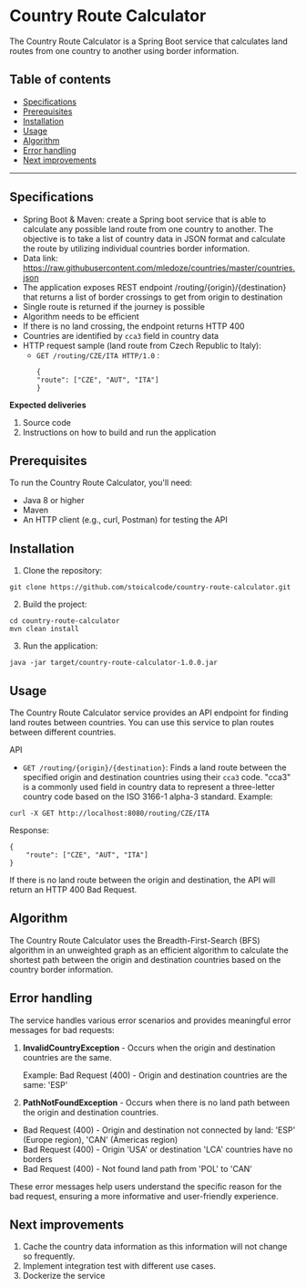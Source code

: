# Country Route Calculator
The Country Route Calculator is a Spring Boot service that calculates land routes from one country to another using border information.

## Table of contents
- [Specifications](#specifications)
- [Prerequisites](#prerequisites)
- [Installation](#installation)
- [Usage](#usage)
- [Algorithm](#algorithm)
- [Error handling](#error-handling)
- [Next improvements](#next-improvements)
---
## Specifications
* Spring Boot & Maven: create a Spring boot service that is able to calculate any possible land
  route from one country to another. The objective is to take a list of country data in JSON format
  and calculate the route by utilizing individual countries border information.
* Data link: https://raw.githubusercontent.com/mledoze/countries/master/countries.json
* The application exposes REST endpoint /routing/{origin}/{destination} that
  returns a list of border crossings to get from origin to destination
* Single route is returned if the journey is possible
* Algorithm needs to be efficient
* If there is no land crossing, the endpoint returns HTTP 400
* Countries are identified by `cca3` field in country data
* HTTP request sample (land route from Czech Republic to Italy):
    - `GET /routing/CZE/ITA HTTP/1.0` :
      ```
      {
      "route": ["CZE", "AUT", "ITA"]
      }
      ```

**Expected deliveries**
1. Source code
2. Instructions on how to build and run the application 

## Prerequisites
To run the Country Route Calculator, you'll need:

* Java 8 or higher
* Maven
* An HTTP client (e.g., curl, Postman) for testing the API

## Installation
 1. Clone the repository:
```shell
git clone https://github.com/stoicalcode/country-route-calculator.git
```

 2. Build the project:
```
cd country-route-calculator
mvn clean install
```
3. Run the application:
```shell
java -jar target/country-route-calculator-1.0.0.jar
```

## Usage
The Country Route Calculator service provides an API endpoint for finding land routes between countries. You can use this service to plan routes between different countries.

API
* `GET /routing/{origin}/{destination}`: Finds a land route between the specified origin and destination countries using their `cca3` code.
  "cca3" is a commonly used field in country data to represent a three-letter country code based on the ISO 3166-1 alpha-3 standard.
    Example:
```
curl -X GET http://localhost:8080/routing/CZE/ITA
```

Response:
```
{
    "route": ["CZE", "AUT", "ITA"]
}
```

If there is no land route between the origin and destination, the API will return an HTTP 400 Bad Request.

## Algorithm
The Country Route Calculator uses the Breadth-First-Search (BFS) algorithm in an unweighted graph as an efficient 
algorithm to calculate the shortest path between the origin and destination countries based on the country border 
information.

## Error handling
The service handles various error scenarios and provides meaningful error messages for bad requests:

1. **InvalidCountryException** - Occurs when the origin and destination countries are the same.

   Example: Bad Request (400) - Origin and destination countries are the same: 'ESP'

2. **PathNotFoundException** - Occurs when there is no land path between the origin and destination countries.

  - Bad Request (400) - Origin and destination not connected by land: 'ESP' (Europe region), 'CAN' (Americas region)
  - Bad Request (400) - Origin 'USA' or destination 'LCA' countries have no borders
  - Bad Request (400) - Not found land path from 'POL' to 'CAN'

These error messages help users understand the specific reason for the bad request, ensuring a more informative and user-friendly experience.

## Next improvements
1. Cache the country data information as this information will not change so frequently.
2. Implement integration test with different use cases.
3. Dockerize the service